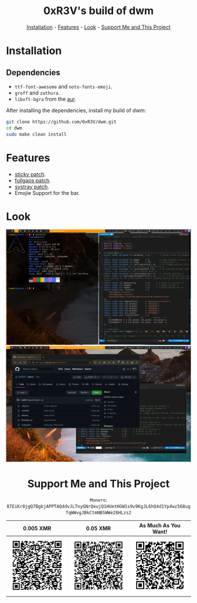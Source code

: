 <div align="center">

# 0xR3V's build of dwm

</div>

<div align="center">
    <a href="https://github.com/0xR3V/dwm#Installation">Installation</a>
    -
    <a href="https://github.com/0xR3V/dwm#Features">Features</a>
    -
    <a href="https://github.com/0xR3V/dwm#Look">Look</a>
    -
    <a href="https://github.com/0xR3V/dwm#support-me-and-this-project">Support Me and This Project</a>
</div>

# Installation

## Dependencies
- `ttf-font-awesome` and `noto-fonts-emoji`.
- `groff` and `zathura`.
- `libxft-bgra` from the [aur](https://aur.archlinux.org/packages/libxft-bgra).

After installing the dependencies, install my build of dwm:

```sh
git clone https://github.com/0xR3V/dwm.git
cd dwm
sudo make clean install
```

# Features
- [sticky patch](https://dwm.suckless.org/patches/systray/).
- [fullgaps patch](https://dwm.suckless.org/patches/fullgaps/).
- [systray patch](https://dwm.suckless.org/patches/systray/).
- Emojie Support for the bar.

# Look

<div align="center">
<img src="https://raw.githubusercontent.com/0xR3V/screenshots/main/dwm/example_01.png" alt="The Look of dwm example_01">
<img src="https://raw.githubusercontent.com/0xR3V/screenshots/main/dwm/example_02.png" alt="The Look of dwm example_02">
</div>
<div align="center">

# Support Me and This Project
`Monero`: `87EiKr8jgQ7BgbjAPPTAQddvJLTnyGNrQeujQ1HUetHGW1s9v9KgJL6hQ4d1Yp4wz568ugfqWWvgJBkCtmNBSWWe28HLzs2`



| 0.005 XMR                                                                                                  | 0.05 XMR                                                                                                          | As Much As You Want!                                                                                                              |
| ---------------------------------------------------------------------------------------------------------- | ----------------------------------------------------------------------------------------------------------------- | --------------------------------------------------------------------------------------------------------------------------------- |
| <img src="https://raw.githubusercontent.com/0xR3V/screenshots/main/monero/0.005.png" alt="0.005 QR Code"> | <img title="" src="https://raw.githubusercontent.com/0xR3V/screenshots/main/monero/0.05.png" alt="0.05 QR Code"> | <img title="" src="https://raw.githubusercontent.com/0xR3V/screenshots/main/monero/AMAYW.png" alt="As Much As You Want QR Code"> |

</div>
